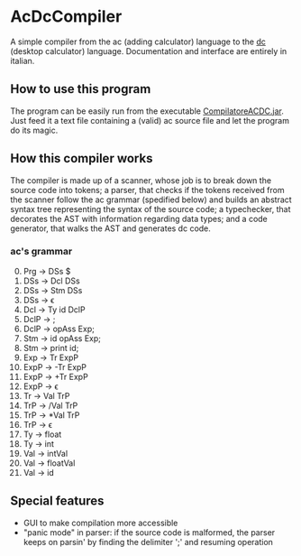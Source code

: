 # AcDcCompiler
A simple compiler from the ac (adding calculator) language to the [dc](https://en.wikipedia.org/wiki/Dc_(computer_program)) (desktop calculator) language. Documentation and interface are entirely in italian.
## How to use this program
The program can be easily run from the executable [CompilatoreACDC.jar](https://github.com/SapphireDragoness/AcDcCompiler/blob/main/CompilatoreACDC.jar). Just feed it a text file containing a (valid) ac source file and let the program do its magic.
## How this compiler works
The compiler is made up of a scanner, whose job is to break down the source code into tokens; a parser, that checks if the tokens received from the scanner follow the ac grammar (spedified below) and builds an abstract syntax tree representing the syntax of the source code; a typechecker, that decorates the AST with information regarding data types; and a code generator, that walks the AST and generates dc code.
### ac's grammar
0. Prg → DSs $
1. DSs → Dcl DSs
2. DSs → Stm DSs
3. DSs → ϵ
4. Dcl → Ty id DclP
5. DclP → ;
6. DclP → opAss Exp;
7. Stm → id opAss Exp;
8. Stm → print id;
9. Exp → Tr ExpP
10. ExpP → -Tr ExpP
11. ExpP → +Tr ExpP
12. ExpP → ϵ
13. Tr → Val TrP
14. TrP → /Val TrP
15. TrP → *Val TrP
16. TrP → ϵ
17. Ty → float
18. Ty → int
19. Val → intVal
20. Val → floatVal
21. Val → id
## Special features
- GUI to make compilation more accessible
- "panic mode" in parser: if the source code is malformed, the parser keeps on parsin' by finding the delimiter ';' and resuming operation

